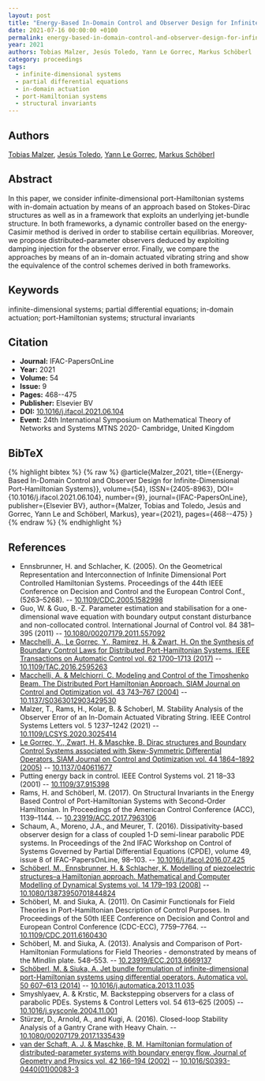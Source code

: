 ```yaml
---
layout: post
title: "Energy-Based In-Domain Control and Observer Design for Infinite-Dimensional Port-Hamiltonian Systems"
date: 2021-07-16 00:00:00 +0100
permalink: energy-based-in-domain-control-and-observer-design-for-infinite-dimensional-port-hamiltonian-systems
year: 2021
authors: Tobias Malzer, Jesús Toledo, Yann Le Gorrec, Markus Schöberl
category: proceedings
tags:
  - infinite-dimensional systems
  - partial differential equations
  - in-domain actuation
  - port-Hamiltonian systems
  - structural invariants
---
```

 
## Authors
[Tobias Malzer](authors/tobias_malzer), [Jesús Toledo](authors/jesus_pablo_toledo_zucco), [Yann Le Gorrec](authors/yann_le_gorrec), [Markus Schöberl](authors/markus_schoberl)
 
## Abstract
In this paper, we consider infinite-dimensional port-Hamiltonian systems with in-domain actuation by means of an approach based on Stokes-Dirac structures as well as in a framework that exploits an underlying jet-bundle structure. In both frameworks, a dynamic controller based on the energy-Casimir method is derived in order to stabilise certain equilibrias. Moreover, we propose distributed-parameter observers deduced by exploiting damping injection for the observer error. Finally, we compare the approaches by means of an in-domain actuated vibrating string and show the equivalence of the control schemes derived in both frameworks.
 
## Keywords
infinite-dimensional systems; partial differential equations; in-domain actuation; port-Hamiltonian systems; structural invariants
 
## Citation
- **Journal:** IFAC-PapersOnLine
- **Year:** 2021
- **Volume:** 54
- **Issue:** 9
- **Pages:** 468--475
- **Publisher:** Elsevier BV
- **DOI:** [10.1016/j.ifacol.2021.06.104](https://doi.org/10.1016/j.ifacol.2021.06.104)
- **Event:** 24th International Symposium on Mathematical Theory of Networks and Systems MTNS 2020- Cambridge, United Kingdom
 
## BibTeX
{% highlight bibtex %}
{% raw %}
@article{Malzer_2021,
  title={{Energy-Based In-Domain Control and Observer Design for Infinite-Dimensional Port-Hamiltonian Systems}},
  volume={54},
  ISSN={2405-8963},
  DOI={10.1016/j.ifacol.2021.06.104},
  number={9},
  journal={IFAC-PapersOnLine},
  publisher={Elsevier BV},
  author={Malzer, Tobias and Toledo, Jesús and Gorrec, Yann Le and Schöberl, Markus},
  year={2021},
  pages={468--475}
}
{% endraw %}
{% endhighlight %}
 
## References
- Ennsbrunner, H. and Schlacher, K. (2005). On the Geometrical Representation and Interconnection of Infinite Dimensional Port Controlled Hamiltonian Systems. Proceedings of the 44th IEEE Conference on Decision and Control and the European Control Conf., (5263–5268). -- [10.1109/CDC.2005.1582998](https://doi.org/10.1109/CDC.2005.1582998)
- Guo, W. & Guo, B.-Z. Parameter estimation and stabilisation for a one-dimensional wave equation with boundary output constant disturbance and non-collocated control. International Journal of Control vol. 84 381–395 (2011) -- [10.1080/00207179.2011.557092](https://doi.org/10.1080/00207179.2011.557092)
- [Macchelli, A., Le Gorrec, Y., Ramirez, H. & Zwart, H. On the Synthesis of Boundary Control Laws for Distributed Port-Hamiltonian Systems. IEEE Transactions on Automatic Control vol. 62 1700–1713 (2017)](on-the-synthesis-of-boundary-control-laws-for-distributed-port-hamiltonian-systems) -- [10.1109/TAC.2016.2595263](https://doi.org/10.1109/TAC.2016.2595263)
- [Macchelli, A. & Melchiorri, C. Modeling and Control of the Timoshenko Beam. The Distributed Port Hamiltonian Approach. SIAM Journal on Control and Optimization vol. 43 743–767 (2004)](modeling-and-control-of-the-timoshenko-beam-the-distributed-port-hamiltonian-approach) -- [10.1137/S0363012903429530](https://doi.org/10.1137/S0363012903429530)
- Malzer, T., Rams, H., Kolar, B. & Schoberl, M. Stability Analysis of the Observer Error of an In-Domain Actuated Vibrating String. IEEE Control Systems Letters vol. 5 1237–1242 (2021) -- [10.1109/LCSYS.2020.3025414](https://doi.org/10.1109/LCSYS.2020.3025414)
- [Le Gorrec, Y., Zwart, H. & Maschke, B. Dirac structures and Boundary Control Systems associated with Skew-Symmetric Differential Operators. SIAM Journal on Control and Optimization vol. 44 1864–1892 (2005)](dirac-structures-and-boundary-control-systems-associated-with-skew-symmetric-differential-operators) -- [10.1137/040611677](https://doi.org/10.1137/040611677)
- Putting energy back in control. IEEE Control Systems vol. 21 18–33 (2001) -- [10.1109/37.915398](https://doi.org/10.1109/37.915398)
- Rams, H. and Schöberl, M. (2017). On Structural Invariants in the Energy Based Control of Port-Hamiltonian Systems with Second-Order Hamiltonian. In Proceedings of the American Control Conference (ACC), 1139–1144. -- [10.23919/ACC.2017.7963106](https://doi.org/10.23919/ACC.2017.7963106)
- Schaum, A., Moreno, J.A., and Meurer, T. (2016). Dissipativity-based observer design for a class of coupled 1-D semi-linear parabolic PDE systems. In Proceedings of the 2nd IFAC Workshop on Control of Systems Governed by Partial Differential Equations (CPDE), volume 49, issue 8 of IFAC-PapersOnLine, 98–103. -- [10.1016/j.ifacol.2016.07.425](https://doi.org/10.1016/j.ifacol.2016.07.425)
- [Schöberl, M., Ennsbrunner, H. & Schlacher, K. Modelling of piezoelectric structures–a Hamiltonian approach. Mathematical and Computer Modelling of Dynamical Systems vol. 14 179–193 (2008)](modelling-of-piezoelectric-structures-a-hamiltonian-approach) -- [10.1080/13873950701844824](https://doi.org/10.1080/13873950701844824)
- Schöberl, M. and Siuka, A. (2011). On Casimir Functionals for Field Theories in Port-Hamiltonian Description of Control Purposes. In Proceedings of the 50th IEEE Conference on Decision and Control and European Control Conference (CDC-ECC), 7759–7764. -- [10.1109/CDC.2011.6160430](https://doi.org/10.1109/CDC.2011.6160430)
- Schöberl, M. and Siuka, A. (2013). Analysis and Comparison of Port-Hamiltonian Formulations for Field Theories - demonstrated by means of the Mindlin plate. 548–553. -- [10.23919/ECC.2013.6669137](https://doi.org/10.23919/ECC.2013.6669137)
- [Schöberl, M. & Siuka, A. Jet bundle formulation of infinite-dimensional port-Hamiltonian systems using differential operators. Automatica vol. 50 607–613 (2014)](jet-bundle-formulation-of-infinite-dimensional-port-hamiltonian-systems-using-differential-operators) -- [10.1016/j.automatica.2013.11.035](https://doi.org/10.1016/j.automatica.2013.11.035)
- Smyshlyaev, A. & Krstic, M. Backstepping observers for a class of parabolic PDEs. Systems &amp; Control Letters vol. 54 613–625 (2005) -- [10.1016/j.sysconle.2004.11.001](https://doi.org/10.1016/j.sysconle.2004.11.001)
- Stürzer, D., Arnold, A., and Kugi, A. (2016). Closed-loop Stability Analysis of a Gantry Crane with Heavy Chain. -- [10.1080/00207179.2017.1335439](https://doi.org/10.1080/00207179.2017.1335439)
- [van der Schaft, A. J. & Maschke, B. M. Hamiltonian formulation of distributed-parameter systems with boundary energy flow. Journal of Geometry and Physics vol. 42 166–194 (2002)](hamiltonian-formulation-of-distributed-parameter-systems-with-boundary-energy-flow) -- [10.1016/S0393-0440(01)00083-3](https://doi.org/10.1016/S0393-0440(01)00083-3)

